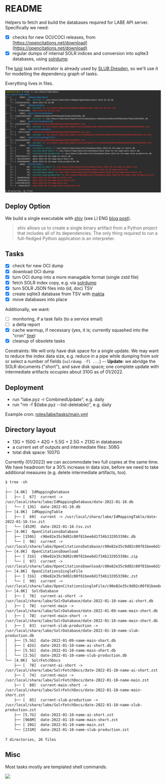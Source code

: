 # README

Helpers to fetch and build the databases required for LABE API server. Specifically we need:

* [x] checks for new OCI/COCI releases, from [https://opencitations.net/download](https://opencitations.net/download)
* [x] regular dumps of internal SOLR indices and conversion into sqlite3 databases, using [solrdump](https://github.com/ubleipzig/solrdump)

The [luigi](https://github.com/spotify/luigi) task orchestrator is already used by
[SLUB Dresden](https://www.slub-dresden.de/), so we'll use it for modelling the
dependency graph of tasks.

Everything lives in files.

![](../static/labe-tree.png)

## Deploy Option

We build a single executable with [shiv](https://github.com/linkedin/shiv) (see
LI ENG [blog
post](https://engineering.linkedin.com/blog/2018/05/introducing-and-open-sourcing-shiv)).

> shiv allows us to create a single binary artifact from a Python project that
> includes all of its dependencies. The only thing required to run a
> full-fledged Python application is an interpreter.

## Tasks

* [x] check for new OCI dump
* [x] download OCI dump
* [x] turn OCI dump into a more managable format (single zstd file)
* [x] fetch SOLR index copy, e.g. via [solrdump](https://github.com/ubleipzig/solrdump)
* [x] turn SOLR JSON files into (id, doc) TSV
* [x] create sqlite3 database from TSV with [makta](https://github.com/miku/labe/tree/main/go/ckit#makta)
* [x] move databases into place

Additionally, we want:

* [ ] monitoring, if a task fails (to a service email)
* [ ] a delta report
* [x] cache warmup, if necessary (yes, it is; currently squashed into the "cron" [line](https://github.com/slub/labe/blob/9b27980ebc3bfaf72358287c514681b8c4126803/ansible/roles/labe/tasks/main.yml#L117))
* [x] cleanup of obsolete tasks

Constraints: We will only have disk space for a single update. We may want to
reduce the index data size, e.g. reduce in a pipe while dumping from solr or
select a number of fields (`solrdump -fl ...`) -- **Update**: we abridge the SOLR
documents ("short"), and save disk space; one complete update with intermediate
artifacts occupies about 310G as of 01/2022.

## Deployment

* run "labe.pyz -r CombinedUpdate", e.g. daily
* run "rm -f $(labe.pyz --list-deletable)", e.g. daily

Example cron: [roles/labe/tasks/main.yml](https://github.com/slub/labe/blob/9b27980ebc3bfaf72358287c514681b8c4126803/ansible/roles/labe/tasks/main.yml#L99-L118)

## Directory layout

* 13G + 150G + 42G + 5.5G + 2.5G = 213G in databases
* a current set of outputs and intermediate files: 308G
* total disk space: 1007G

Currently (01/2022) we can accommodate two full copies at the same time. We
have headroom for a 30% increase in data size, before we need to take
additional measures (e.g. delete intermediate artifacts, too).

```
$ tree -sh
.
├── [4.0K]  IdMappingDatabase
│   ├── [  67]  current -> /usr/local/share/labe/IdMappingDatabase/date-2022-01-10.db
│   └── [ 13G]  date-2022-01-10.db
├── [4.0K]  IdMappingTable
│   ├── [  69]  current -> /usr/local/share/labe/IdMappingTable/date-2022-01-10.tsv.zst
│   └── [452M]  date-2022-01-10.tsv.zst
├── [4.0K]  OpenCitationsDatabase
│   ├── [150G]  c90e82e35c9d02c00f81bee6d1f34b132953398c.db
│   └── [  96]  current -> /usr/local/share/labe/OpenCitationsDatabase/c90e82e35c9d02c00f81bee6d1f34b132953398c.db
├── [4.0K]  OpenCitationsDownload
│   ├── [ 31G]  c90e82e35c9d02c00f81bee6d1f34b132953398c.zip
│   └── [  97]  current -> /usr/local/share/labe/OpenCitationsDownload/c90e82e35c9d02c00f81bee6d1f34b132953398c.zip
├── [4.0K]  OpenCitationsSingleFile
│   ├── [ 31G]  c90e82e35c9d02c00f81bee6d1f34b132953398c.zst
│   └── [  99]  current -> /usr/local/share/labe/OpenCitationsSingleFile/c90e82e35c9d02c00f81bee6d1f34b132953398c.zst
├── [4.0K]  SolrDatabase
│   ├── [  76]  current-ai-short -> /usr/local/share/labe/SolrDatabase/date-2022-01-10-name-ai-short.db
│   ├── [  78]  current-main -> /usr/local/share/labe/SolrDatabase/date-2022-01-09-name-main-short.db
│   ├── [  78]  current-main-short -> /usr/local/share/labe/SolrDatabase/date-2022-01-10-name-main-short.db
│   ├── [  83]  current-slub-production -> /usr/local/share/labe/SolrDatabase/date-2022-01-10-name-slub-production.db
│   ├── [5.5G]  date-2022-01-09-name-main-short.db
│   ├── [ 42G]  date-2022-01-10-name-ai-short.db
│   ├── [5.5G]  date-2022-01-10-name-main-short.db
│   └── [2.5G]  date-2022-01-10-name-slub-production.db
└── [4.0K]  SolrFetchDocs
    ├── [  78]  current-ai-short -> /usr/local/share/labe/SolrFetchDocs/date-2022-01-10-name-ai-short.zst
    ├── [  74]  current-main -> /usr/local/share/labe/SolrFetchDocs/date-2022-01-10-name-main.zst
    ├── [  80]  current-main-short -> /usr/local/share/labe/SolrFetchDocs/date-2022-01-10-name-main-short.zst
    ├── [  85]  current-slub-production -> /usr/local/share/labe/SolrFetchDocs/date-2022-01-10-name-slub-production.zst
    ├── [5.7G]  date-2022-01-10-name-ai-short.zst
    ├── [968M]  date-2022-01-10-name-main-short.zst
    ├── [ 20G]  date-2022-01-10-name-main.zst
    └── [231M]  date-2022-01-10-name-slub-production.zst

7 directories, 26 files
```

## Misc

Most tasks mostly are templated shell commands.

![](https://i.imgur.com/1jAUnXX.png)

